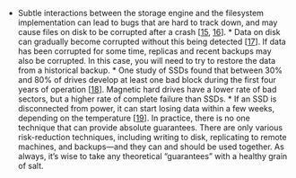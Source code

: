 *  Subtle interactions between the storage engine and the filesystem implementation can lead to bugs
that are hard to track down, and may cause files on disk to be corrupted after a crash
[[15](ch07.html#Pillai2014vx_ch7), [16](ch07.html#Siebenmann2016ua)]. *  Data on disk can gradually become corrupted without this being detected
[[17](ch07.html#Bairavasundaram2008vx)].
If data has been corrupted for some time, replicas and recent backups may also be corrupted. In
this case, you will need to try to restore the data from a historical backup. *  One study of SSDs found that between 30% and 80% of drives develop at least one bad block during
the first four years of operation
[[18](ch07.html#Schroeder2016us)].
Magnetic hard drives have a lower rate of bad sectors, but a higher rate of complete failure than
SSDs. *  If an SSD is disconnected from power, it can start losing data within a few weeks, depending on
the temperature [[19](ch07.html#Allison2015ta)]. In practice, there is no one technique that can provide absolute guarantees. There are only various
risk-reduction techniques, including writing to disk, replicating to remote machines, and
backups—and they can and should be used together. As always, it’s wise to take any theoretical
“guarantees” with a healthy grain of salt.